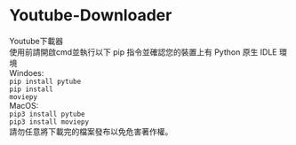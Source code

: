 # Youtube-Downloader
Youtube下載器<br/>
使用前請開啟cmd並執行以下 pip 指令並確認您的裝置上有 Python 原生 IDLE 環境<br/>
Windoes:<br/>
  <code>pip install pytube</code><br/>
  <code>pip install moviepy</code><br/>
MacOS:<br/>
  <code>pip3 install pytube</code><br/>
  <code>pip3 install moviepy</code><br/>
請勿任意將下載完的檔案發布以免危害著作權。<br/>

